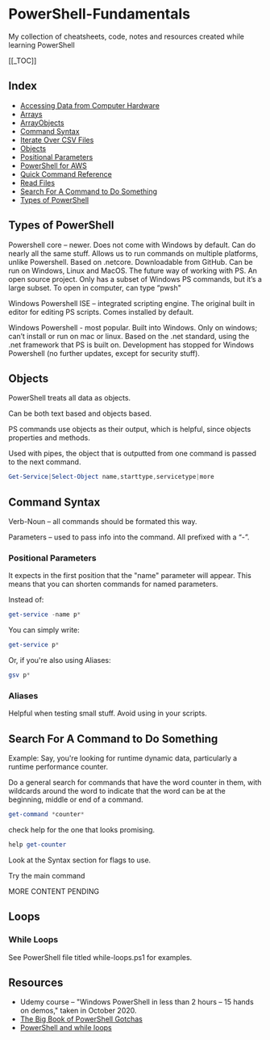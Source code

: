 # PowerShell-Fundamentals

My collection of cheatsheets, code, notes and resources created while learning PowerShell

[[_TOC]]

## Index

* [Accessing Data from Computer Hardware](https://github.com/SharinaS/PowerShell-Fundamentals/blob/main/data-gathering.md)
* [Arrays](https://github.com/SharinaS/PowerShell-Fundamentals/blob/main/arrays.md)
* [ArrayObjects](https://github.com/SharinaS/PowerShell-Fundamentals/blob/main/arrays.md)
* [Command Syntax](#Command-Syntax)
* [Iterate Over CSV Files](https://github.com/SharinaS/PowerShell-Fundamentals/tree/main/iterate-over-csv-files)
* [Objects](#Objects)
* [Positional Parameters](#Positional-Parameters)
* [PowerShell for AWS](#PowerShell-for-AWS)
* [Quick Command Reference](https://github.com/SharinaS/PowerShell-Fundamentals/blob/main/quick_command_reference.md)
* [Read Files](https://github.com/SharinaS/PowerShell-Fundamentals/tree/main/read-write-files)
* [Search For A Command to Do Something](#Search-For-A-Command-to-Do-Something)
* [Types of PowerShell](#Types-of-PowerShell)

## Types of PowerShell

Powershell core – newer. Does not come with Windows by default. Can do nearly all the same stuff. Allows us to run commands on multiple platforms, unlike Powershell. Based on .netcore. Downloadable from GitHub. Can be run on Windows, Linux and MacOS. The future way of working with PS. An open source project. Only has a subset of Windows PS commands, but it’s a large subset. To open in computer, can type “pwsh"

Windows Powershell ISE – integrated scripting engine. The original built in editor for editing PS scripts. Comes installed by default.  

Windows Powershell - most popular. Built into Windows. Only on windows; can’t install or run on mac or linux. Based on the .net standard, using the .net framework that PS is built on. Development has stopped for Windows Powershell (no further updates, except for security stuff). 

## Objects

PowerShell treats all data as objects.

Can be both text based and objects based.

PS commands use objects as their output, which is helpful, since objects properties and methods.

Used with pipes, the object that is outputted from one command is passed to the next command.

```powershell
Get-Service|Select-Object name,starttype,servicetype|more
```

## Command Syntax

Verb-Noun – all commands should be formated this way. 

Parameters – used to pass info into the command. All prefixed with a “-”.

### Positional Parameters

It expects in the first position that the "name" parameter will appear. This means that you can shorten commands for named parameters.

Instead of:

```powershell
get-service -name p*
```

You can simply write:

```powershell
get-service p*
```

Or, if you're also using Aliases:

```powershell
gsv p*
```

### Aliases

Helpful when testing small stuff. Avoid using in your scripts.

## Search For A Command to Do Something

Example: Say, you're looking for runtime dynamic data, particularly a runtime performance counter.

Do a general search for commands that have the word counter in them, with wildcards around the word to indicate that the word can be at the beginning, middle or end of a command.

```powershell
get-command *counter*
```

check help for the one that looks promising.

```powershell
help get-counter
```

Look at the Syntax section for flags to use.

Try the main command

MORE CONTENT PENDING

## Loops

### While Loops

See PowerShell file titled while-loops.ps1 for examples.


## Resources

* Udemy course – "Windows PowerShell in less than 2 hours – 15 hands on demos," taken in October 2020.
* [The Big Book of PowerShell Gotchas](https://devops-collective-inc.gitbook.io/the-big-book-of-powershell-gotchas/)
* [PowerShell and while loops](https://devblogs.microsoft.com/scripting/powershell-looping-using-while/)
